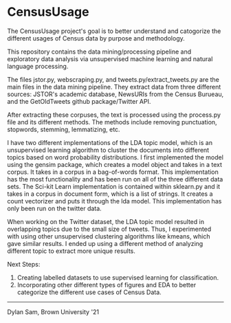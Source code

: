 # CensusUsage

The CensusUsage project's goal is to better understand and catogorize the different usages of Census data by purpose and methodology.  

This repository contains the data mining/processing pipeline and exploratory data analysis via unsupervised machine learning and natural language processing. 

The files jstor.py, webscraping.py, and tweets.py/extract_tweets.py are the main files in the data mining pipeline. They extract data from three different sources: JSTOR's academic database, NewsURIs from the Census Burueau, and the GetOldTweets github package/Twitter API. 

After extracting these corpuses, the text is processed using the process.py file and its different methods. The methods include removing punctuation, stopwords, stemming, lemmatizing, etc. 

I have two different implementations of the LDA topic model, which is an unsupervised learning algorithm to cluster the documents into different topics based on word probability distributions. I first implemented the model using the gensim package, which creates a model object and takes in a text corpus. It takes in a corpus in a bag-of-words format. This implementation has the most functionality and has been run on all of the three different data sets. The Sci-kit Learn implementation is contained within sklearn.py and it takes in a corpus in document form, which is a list of strings. It creates a count vectorizer and puts it through the lda model. This implementation has only been run on the twitter data.

When working on the Twitter dataset, the LDA topic model resulted in overlapping topics due to the small size of tweets. Thus, I experimented with using other unsupervised clustering algorithms like kmeans, which gave similar results. I ended up using a different method of analyzing different topic to extract more unique results.

Next Steps:
1. Creating labelled datasets to use supervised learning for classification.
2. Incorporating other different types of figures and EDA to better categorize the different use cases of Census Data.

-------------------------------

Dylan Sam, Brown University '21
